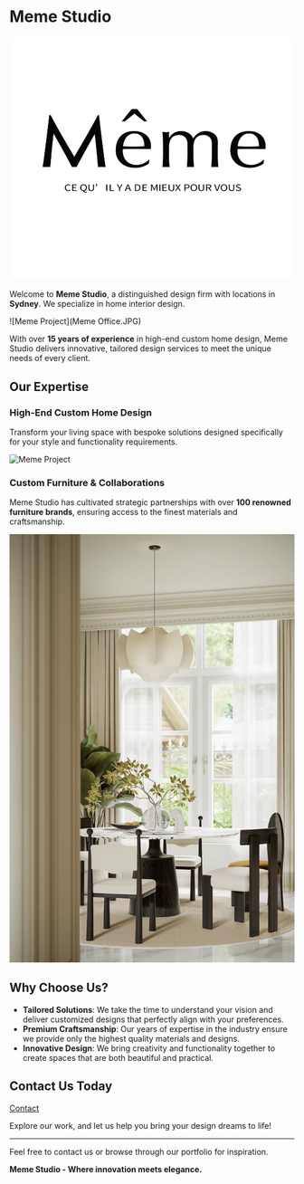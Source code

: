 # Meme Studio
![Meme Project](Meme白色Logo.png)

Welcome to **Meme Studio**, a distinguished design firm with locations in **Sydney**. We specialize in home interior design.

![Meme Project](Meme Office.JPG)

With over **15 years of experience** in high-end custom home design, Meme Studio delivers innovative, tailored design services to meet the unique needs of every client.

## Our Expertise

### High-End Custom Home Design
Transform your living space with bespoke solutions designed specifically for your style and functionality requirements.

![Meme Project](87b69cd1267f90b8e54bae4f3ab6266b.HEIC)

### Custom Furniture & Collaborations
Meme Studio has cultivated strategic partnerships with over **100 renowned furniture brands**, ensuring access to the finest materials and craftsmanship.

![Meme Project](327e671c1ab4d27121b17681fbb394b1.JPG)

## Why Choose Us?

- **Tailored Solutions**: We take the time to understand your vision and deliver customized designs that perfectly align with your preferences.
- **Premium Craftsmanship**: Our years of expertise in the industry ensure we provide only the highest quality materials and designs.
- **Innovative Design**: We bring creativity and functionality together to create spaces that are both beautiful and practical.

## Contact Us Today
[Contact](https://openai.com)

Explore our work, and let us help you bring your design dreams to life!

---

Feel free to contact us or browse through our portfolio for inspiration.


**Meme Studio - Where innovation meets elegance.**
